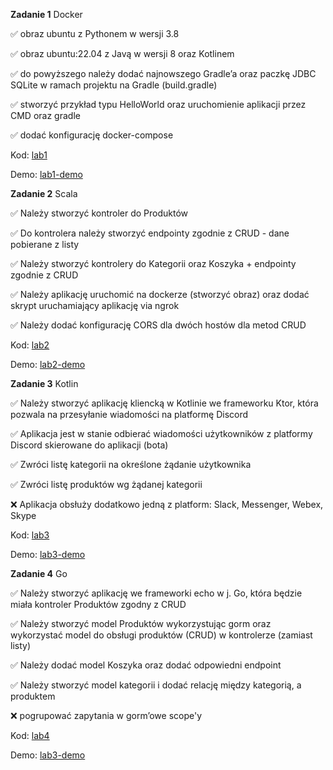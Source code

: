 **Zadanie 1** Docker

:white_check_mark: obraz ubuntu z Pythonem w wersji 3.8

:white_check_mark: obraz ubuntu:22.04 z Javą w wersji 8 oraz Kotlinem

:white_check_mark: do powyższego należy dodać najnowszego Gradle’a oraz paczkę JDBC SQLite w ramach projektu na Gradle (build.gradle)

:white_check_mark: stworzyć przykład typu HelloWorld oraz uruchomienie aplikacji przez CMD oraz gradle

:white_check_mark: dodać konfigurację docker-compose

Kod: [lab1](https://github.com/cr0ow/E-Business-2024/tree/master/lab1)

Demo: [lab1-demo](https://github.com/cr0ow/E-Business-2024/assets/70718059/e94d98f0-894b-44b0-b34a-04b0e21bb427)


**Zadanie 2** Scala

:white_check_mark: Należy stworzyć kontroler do Produktów

:white_check_mark: Do kontrolera należy stworzyć endpointy zgodnie z CRUD - dane pobierane z listy

:white_check_mark: Należy stworzyć kontrolery do Kategorii oraz Koszyka + endpointy zgodnie z CRUD

:white_check_mark: Należy aplikację uruchomić na dockerze (stworzyć obraz) oraz dodać skrypt uruchamiający aplikację via ngrok

:white_check_mark: Należy dodać konfigurację CORS dla dwóch hostów dla metod CRUD

Kod: [lab2](https://github.com/cr0ow/E-Business-2024/tree/master/lab2)

Demo: [lab2-demo](https://github.com/cr0ow/E-Business-2024/assets/70718059/2e86731b-6093-4c80-bccd-efecfa828884)


**Zadanie 3** Kotlin

:white_check_mark: Należy stworzyć aplikację kliencką w Kotlinie we frameworku Ktor, która pozwala na przesyłanie wiadomości na platformę Discord

:white_check_mark: Aplikacja jest w stanie odbierać wiadomości użytkowników z platformy Discord skierowane do aplikacji (bota)

:white_check_mark: Zwróci listę kategorii na określone żądanie użytkownika

:white_check_mark: Zwróci listę produktów wg żądanej kategorii

:x: Aplikacja obsłuży dodatkowo jedną z platform: Slack, Messenger, Webex, Skype

Kod: [lab3](https://github.com/cr0ow/E-Business-2024/tree/master/lab3/ktor-sample)

Demo: [lab3-demo](https://github.com/cr0ow/E-Business-2024/assets/70718059/c64de11f-8425-42a5-9378-9c111ae51657)


**Zadanie 4** Go

:white_check_mark: Należy stworzyć aplikację we frameworki echo w j. Go, która będzie miała kontroler Produktów zgodny z CRUD

:white_check_mark: Należy stworzyć model Produktów wykorzystując gorm oraz wykorzystać model do obsługi produktów (CRUD) w kontrolerze (zamiast listy)

:white_check_mark: Należy dodać model Koszyka oraz dodać odpowiedni endpoint

:white_check_mark: Należy stworzyć model kategorii i dodać relację między kategorią, a produktem

:x: pogrupować zapytania w gorm’owe scope'y

Kod: [lab4](https://github.com/cr0ow/E-Business-2024/tree/master/lab4)

Demo: [lab3-demo](https://github.com/cr0ow/E-Business-2024/assets/70718059/a22a52c2-50eb-4120-b6aa-3cbbe0d11779)